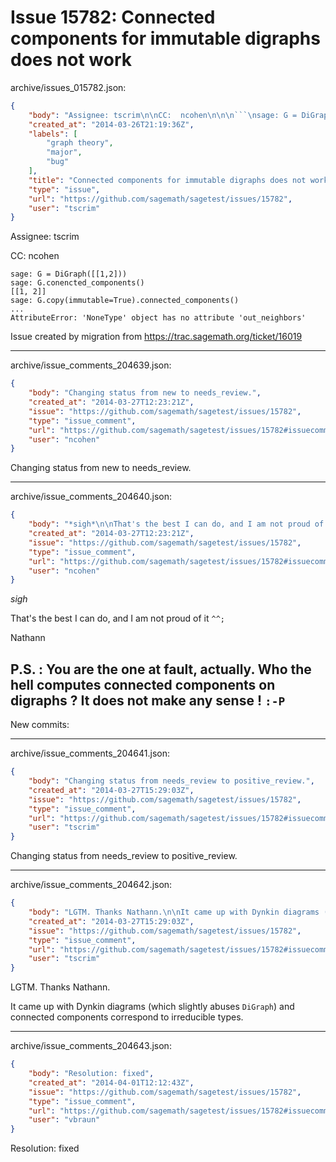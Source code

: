 # Issue 15782: Connected components for immutable digraphs does not work

archive/issues_015782.json:
```json
{
    "body": "Assignee: tscrim\n\nCC:  ncohen\n\n\n```\nsage: G = DiGraph([[1,2]))\nsage: G.conencted_components()\n[[1, 2]]\nsage: G.copy(immutable=True).connected_components()\n...\nAttributeError: 'NoneType' object has no attribute 'out_neighbors'\n```\n\n\nIssue created by migration from https://trac.sagemath.org/ticket/16019\n\n",
    "created_at": "2014-03-26T21:19:36Z",
    "labels": [
        "graph theory",
        "major",
        "bug"
    ],
    "title": "Connected components for immutable digraphs does not work",
    "type": "issue",
    "url": "https://github.com/sagemath/sagetest/issues/15782",
    "user": "tscrim"
}
```
Assignee: tscrim

CC:  ncohen


```
sage: G = DiGraph([[1,2]))
sage: G.conencted_components()
[[1, 2]]
sage: G.copy(immutable=True).connected_components()
...
AttributeError: 'NoneType' object has no attribute 'out_neighbors'
```


Issue created by migration from https://trac.sagemath.org/ticket/16019





---

archive/issue_comments_204639.json:
```json
{
    "body": "Changing status from new to needs_review.",
    "created_at": "2014-03-27T12:23:21Z",
    "issue": "https://github.com/sagemath/sagetest/issues/15782",
    "type": "issue_comment",
    "url": "https://github.com/sagemath/sagetest/issues/15782#issuecomment-204639",
    "user": "ncohen"
}
```

Changing status from new to needs_review.



---

archive/issue_comments_204640.json:
```json
{
    "body": "*sigh*\n\nThat's the best I can do, and I am not proud of it `^^;`\n\nNathann\n\nP.S. : You are the one at fault, actually. Who the hell computes connected components on digraphs ? It does not make any sense ! `:-P`\n----\nNew commits:",
    "created_at": "2014-03-27T12:23:21Z",
    "issue": "https://github.com/sagemath/sagetest/issues/15782",
    "type": "issue_comment",
    "url": "https://github.com/sagemath/sagetest/issues/15782#issuecomment-204640",
    "user": "ncohen"
}
```

*sigh*

That's the best I can do, and I am not proud of it `^^;`

Nathann

P.S. : You are the one at fault, actually. Who the hell computes connected components on digraphs ? It does not make any sense ! `:-P`
----
New commits:



---

archive/issue_comments_204641.json:
```json
{
    "body": "Changing status from needs_review to positive_review.",
    "created_at": "2014-03-27T15:29:03Z",
    "issue": "https://github.com/sagemath/sagetest/issues/15782",
    "type": "issue_comment",
    "url": "https://github.com/sagemath/sagetest/issues/15782#issuecomment-204641",
    "user": "tscrim"
}
```

Changing status from needs_review to positive_review.



---

archive/issue_comments_204642.json:
```json
{
    "body": "LGTM. Thanks Nathann.\n\nIt came up with Dynkin diagrams (which slightly abuses `DiGraph`) and connected components correspond to irreducible types.",
    "created_at": "2014-03-27T15:29:03Z",
    "issue": "https://github.com/sagemath/sagetest/issues/15782",
    "type": "issue_comment",
    "url": "https://github.com/sagemath/sagetest/issues/15782#issuecomment-204642",
    "user": "tscrim"
}
```

LGTM. Thanks Nathann.

It came up with Dynkin diagrams (which slightly abuses `DiGraph`) and connected components correspond to irreducible types.



---

archive/issue_comments_204643.json:
```json
{
    "body": "Resolution: fixed",
    "created_at": "2014-04-01T12:12:43Z",
    "issue": "https://github.com/sagemath/sagetest/issues/15782",
    "type": "issue_comment",
    "url": "https://github.com/sagemath/sagetest/issues/15782#issuecomment-204643",
    "user": "vbraun"
}
```

Resolution: fixed
